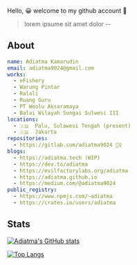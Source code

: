 Hello, 😀 welcome to my github account 🚀

> lorem ipsume sit amet dolor --

## About

```yaml
name: Adiatma Kamarudin
email: adiatma9024@gmail.com
works:
  - eFishery
  - Warung Pintar
  - Ralali
  - Ruang Guru
  - PT Woolu Aksaramaya
  - Balai Wilayah Sungai Sulwesi III
locations:
  - 🇮🇩  Palu, Sulawesi Tengah (present)
  - 🇮🇩  Jakarta
repositories:
  - https://gitlab.com/adiatma9024 🕵️‍♀️
blogs:
  - https://adiatma.tech (WIP)
  - https://dev.to/adiatma
  - https://evilfactorylabs.org/adiatma
  - https://adiatma.github.io
  - https://medium.com/@adiatma9024
public_registry:
  - https://www.npmjs.com/~adiatma
  - https://crates.io/users/adiatma
```

## Stats

[![Adiatma's GitHub stats](https://github-readme-stats.vercel.app/api?username=adiatma)](https://github.com/anuraghazra/github-readme-stats)

[![Top Langs](https://github-readme-stats.vercel.app/api/top-langs/?username=adiatma)](https://github.com/anuraghazra/github-readme-stats)
